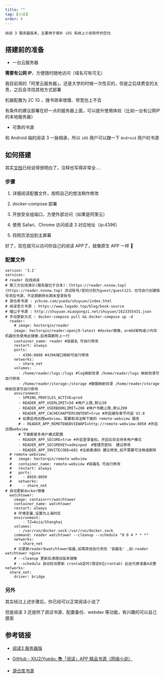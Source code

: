 ```yaml
---
title: ""
tag: [小说]
order: 6
---
```


```
阅读 3 服务器版本，主要用于填补 iOS 系统上小说软件的空白
```

## 搭建前的准备

- 一台云服务器

**需要有公网 IP**，方便随时随地访问（域名可有可无）

我目前用的「阿里云服务器」，还是大学的时候一次性买的，但是之后续费变的太贵，之后会寻找其他方式部署

机器配置为 2C 1G ，搜书效率很慢、带宽也上不去

有条件的建议部署在好一点的服务器上面，可以提升使用体验（比如一台有公网IP的本地服务器）

- 可靠的书源

和 Android 端的阅读 3 一脉相承，所以 `iOS` 用户可以蹭一下 `Android` 用户的书源

## 如何搭建

其实[文档][阅读 3 部署文档]已经说得很明白了，注释也写得非常全....

### 步骤

1. 详细阅读配置文件，按照自己的想法稍作修改

2. docker-compose 部署

3. 开放安全组端口，方便外部访问（如果是阿里云）

4. 使用 Safari、Chrome 访问阅读 3 对应地址（ip:4396）

5. 将网页添加到主屏幕

好了，现在就可以访问你自己的阅读 APP了，就像原生 APP 一样 🎉

### 配置文件

```
version: '3.1'
services:
# reader 在线阅读
# 第三方在线演示(服务器位于日本)：[https://reader.nxnow.top](https://reader.nxnow.top) 测试账号/密码分别为guest/guest123，也可自行创建账号添加书源，不定期删除长期未登录账号
# 源仓库书源 : yckceo.com/yuedu/shuyuan/index.html
# 阅读官方书源 : https://www.legado.top/blog/book-source
# 喵公子书源 : http://shuyuan.miaogongzi.net/shuyuan/1623355431.json
# 手动更新方式 : docker-compose pull && docker-compose up -d
  reader:
    # image: hectorqin/reader
    image: hectorqin/reader:openj9-latest #docker镜像，arm64架构或小内存机器优先使用此镜像.启用需删除上一行
    container_name: reader #容器名 可自行修改
    restart: always
    ports:
      - 4396:8080 #4396端口映射可自行修改
    networks:
      - share_net
    volumes:
      - /home/reader/logs:/logs #log映射目录 /home/reader/logs 映射目录可自行修改
      - /home/reader/storage:/storage #数据映射目录 /home/reader/storage 映射目录可自行修改
    environment:
      - SPRING_PROFILES_ACTIVE=prod
      - READER_APP_USERLIMIT=50 #用户上限,默认50
      - READER_APP_USERBOOKLIMIT=200 #用户书籍上限,默认200
      - READER_APP_CACHECHAPTERCONTENT=true #开启缓存章节内容 V2.0
      # 如果启用远程webview，需要取消注释下面的 remote-webview 服务
      # - READER_APP_REMOTEWEBVIEWAPI=http://remote-webview:8050 #开启远程webview
      # 下面都是多用户模式配置
      - READER_APP_SECURE=true #开启登录鉴权，开启后将支持多用户模式
      - READER_APP_SECUREKEY=adminpwd  #管理员密码  建议修改
      - READER_APP_INVITECODE=601 #注册邀请码 建议修改,如不需要可注释或删除
  # remote-webview:
  #   image: hectorqin/remote-webview
  #   container_name: remote-webview #容器名 可自行修改
  #   restart: always
  #   ports:
  #     - 8050:8050
  #   networks:
  #     - share_net
# 自动更新docker镜像
  watchtower:
    image: containrrr/watchtower
    container_name: watchtower
    restart: always
    # 环境变量,设置为上海时区
    environment:
        - TZ=Asia/Shanghai
    volumes:
      - /var/run/docker.sock:/var/run/docker.sock
    command: reader watchtower --cleanup --schedule "0 0 4 * * *"
    networks:
      - share_net
    # 仅更新reader与watchtower容器,如需其他自行添加 '容器名' ,如:reader watchtower nginx
    # --cleanup 更新后清理旧版本镜像
    # --schedule 自动检测更新 crontab定时(限定6位crontab) 此处代表凌晨4点整
networks:
  share_net:
    driver: bridge
```

### 另外

其实经过上述步骤后，你已经可以正常阅读小说了

但是阅读 3 还提供了调试书源、配置备份、webdav 等功能，有兴趣的可以自己摸索

## 参考链接

- [阅读3 服务器版](https://github.com/hectorqin/reader)

- [GitHub - XIU2/Yuedu: 📚「阅读」APP 精品书源（网络小说）](https://github.com/XIU2/Yuedu)

- [源仓库书源](http://yck.mumuceo.com/)

​​<!-- +++++++++ 下面是引用式链接 +++++++++ -->

[阅读 3 部署文档]: https://github.com/hectorqin/reader/blob/master/doc.md


